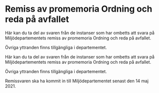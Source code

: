 # Remiss av promemoria Ordning och reda på avfallet

Här kan du ta del av svaren från de instanser som har ombetts att svara på Miljödepartementets remiss av promemoria Ordning och reda på avfallet.

Övriga yttranden finns tillgängliga i departementet.

Här kan du ta del av svaren från de instanser som har ombetts att svara på Miljödepartementets remiss av promemoria Ordning och reda på avfallet.

Övriga yttranden finns tillgängliga i departementet.

Remissvaren ska ha kommit in till Miljödepartementet senast den 14 maj 2021.
